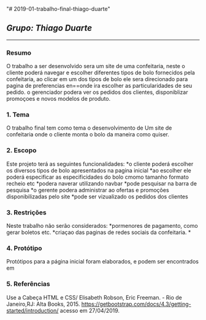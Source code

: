 "# 2019-01-trabalho-final-thiago-duarte" 

## *Grupo: Thiago Duarte*

--------------

<!--resumo do trabalho-->

### Resumo
  O trabalho a ser desenvolvido sera um site de uma confeitaria, neste o cliente poderá navegar e escolher diferentes tipos de bolo fornecidos pela confeitaria, ao clicar em um dos tipos de bolo ele sera direcionado para pagina de preferencias en==onde ira escolher as
particularidades de seu pedido. o gerenciador podera ver os pedidos dos clientes, disponiblizar promoçoes e novos modelos de produto.
<!-- Apresentar o tema. -->
### 1. Tema

  O trabalho final tem como tema o desenvolvimento de Um site de confeitaria onde o cliente monta o bolo da maneira como quiser.

<!-- Descrever e limitar o escopo da aplicação. -->
### 2. Escopo

  Este projeto terá as seguintes funcionalidades:
  *o cliente poderá escolher os diversos tipos de bolo apresentados na pagina inicial
  *ao escolher ele poderá especificar as especificidades do bolo cmomo tamanho formato recheio etc
  *podera naverar utilizando navbar
  *pode pesquisar na barra de pesquisa
  *o gerente podera administrar ao ofertas e promoções disponibilizadas pelo site
  *pode ser vizualizado os pedidos dos clientes

<!-- Apresentar restrições de funcionalidades e de escopo. -->
### 3. Restrições

  Neste trabalho não serão considerados:
  *pormenores de pagamento, como gerar boletos etc.
  *criaçao das paginas de redes sociais da confeitaria.
  *

<!-- Construir alguns protótipos para a aplicação, disponibilizá-los no Github e descrever o que foi considerado. //-->
### 4. Protótipo
  Protótipos para a página inicial foram elaborados, e podem ser encontrados em

### 5. Referências
Use a Cabeça HTML e CSS/ Elisabeth Robson, Eric Freeman. - Rio de Janeiro,RJ: Alta Books, 2015.
https://getbootstrap.com/docs/4.3/getting-started/introduction/ acesso em 27/04/2019.
